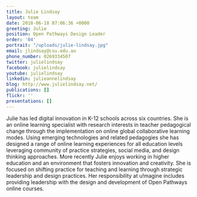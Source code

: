 ```yaml
---
title: Julie Lindsay
layout: team
date: 2018-06-18 07:06:36 +0000
greeting: Julie
position: Open Pathways Design Leader
order: '04'
portrait: "/uploads/julie-lindsay.jpg"
email: jlindsay@csu.edu.au
phone_number: 0269334507
twitter: julielindsay
facebook: julielindsay
youtube: julielindsay
linkedin: julieannelindsay
blog: http://www.julielindsay.net/
publications: []
flickr: ''
presentations: []
---
```

Julie has led digital innovation in K-12 schools across six countries. She is an online learning specialist with research interests in teacher pedagogical change through the implementation on online global collaborative learning modes. Using emerging technologies and related pedagogies she has designed a range of online learning experiences for all education levels leveraging community of practice strategies, social media, and design thinking approaches. More recently Julie enjoys working in higher education and an environment that fosters innovation and creativity. She is focused on shifting practice for teaching and learning through strategic leadership and design practices. Her responsibility at u!magine includes providing leadership with the design and development of Open Pathways online courses.